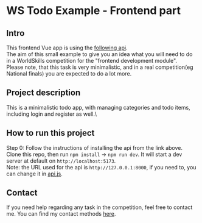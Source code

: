 # WS Todo Example - Frontend part

## Intro
This frontend Vue app is using the [following api](https://github.com/InterMaus1154/ws_todo_api_example).\
The aim of this small example to give you an idea what you will need to do in a WorldSkills competition for the "frontend development module".\
Please note, that this task is very minimalistic, and in a real competition(eg National finals) you are expected to do a lot more.

## Project description
This is a minimalistic todo app, with managing categories and todo items, including login and register as well.\

## How to run this project
Step 0: Follow the instructions of installing the api from the link above.\
Clone this repo, then run `npm install` -> `npm run dev`. It will start a dev server at default on `http://localhost:5173`.\
Note: the URL used for the api is `http://127.0.0.1:8000`, if you need to, you can change it in [api.js](src/api/api.js).

## Contact
If you need help regarding any task in the competition, feel free to contact me. You can find my contact methods [here](https://markkiss.netlify.app/#contact).